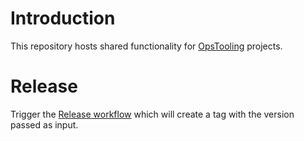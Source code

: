 # Introduction

This repository hosts shared functionality for
[OpsTooling](https://github.com/orgs/paritytech/teams/opstooling) projects.

# Release

Trigger the [Release workflow](https://github.com/paritytech/opstooling-js/actions/workflows/release.yml)
which will create a tag with the version passed as input.
